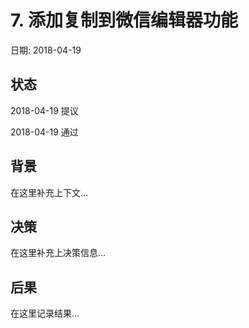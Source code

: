 # 7. 添加复制到微信编辑器功能

日期: 2018-04-19

## 状态

2018-04-19 提议

2018-04-19 通过

## 背景

在这里补充上下文...

## 决策

在这里补充上决策信息...

## 后果

在这里记录结果...
